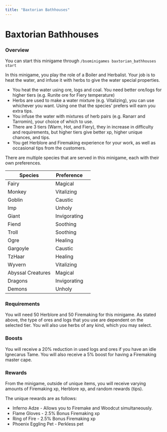 ```yaml
---
title: "Baxtorian Bathhouses"
---
```


# Baxtorian Bathhouses

### Overview

You can start this minigame through `/bsominigames baxtorian_bathhouses start`

In this minigame, you play the role of a Boiler and Herbalist. Your job is to heat the water, and infuse it with herbs to give the water special properties.

- You heat the water using ore, logs and coal. You need better ore/logs for higher tiers (e.g. Runite ore for Fiery temperature)
- Herbs are used to make a water mixture (e.g. Vitalizing), you can use whichever you want. Using one that the species' prefers will earn you extra tips.
- You infuse the water with mixtures of herb pairs (e.g. Ranarr and Tarromin), your choice of which to use.
- There are 3 tiers (Warm, Hot, and Fiery), they in increase in difficulty and requirements, but higher tiers give better xp, higher unique chances, and tips.
- You get Herblore and Firemaking experience for your work, as well as occasional tips from the customers.

There are multiple species that are served in this minigame, each with their own preferences.

<table><thead><tr><th>Species</th><th>Preference</th><th data-hidden></th></tr></thead><tbody><tr><td>Fairy</td><td>Magical</td><td></td></tr><tr><td>Monkey</td><td>Vitalizing</td><td></td></tr><tr><td>Goblin</td><td>Caustic</td><td></td></tr><tr><td>Imp</td><td>Unholy</td><td></td></tr><tr><td>Giant</td><td>Invigorating</td><td></td></tr><tr><td>Fiend</td><td>Soothing</td><td></td></tr><tr><td>Troll</td><td>Soothing</td><td></td></tr><tr><td>Ogre</td><td>Healing</td><td></td></tr><tr><td>Gargoyle</td><td>Caustic</td><td></td></tr><tr><td>TzHaar</td><td>Healing</td><td></td></tr><tr><td>Wyvern</td><td>Vitalizing</td><td></td></tr><tr><td>Abyssal Creatures</td><td>Magical</td><td></td></tr><tr><td>Dragons</td><td>Invigorating</td><td></td></tr><tr><td>Demons</td><td>Unholy</td><td></td></tr></tbody></table>

### Requirements

You will need 50 Herblore and 50 Firemaking for this minigame. As stated above, the type of ores and logs that you use are dependent on the selected tier. You will also use herbs of any kind, which you may select.

### Boosts

You will receive a 20% reduction in used logs and ores if you have an idle Ignecarus Tame. You will also receive a 5% boost for having a Firemaking master cape.

### Rewards

From the minigame, outside of unique items, you will receive varying amounts of Firemaking xp, Herblore xp, and random rewards (tips).

The unique rewards are as follows:

- Inferno Adze - Allows you to Firemake and Woodcut simultaneously.
- Flame Gloves - 2.5% Bonus Firemaking xp
- Ring of Fire - 2.5% Bonus Firemaking xp
- Phoenix Eggling Pet - Perkless pet
